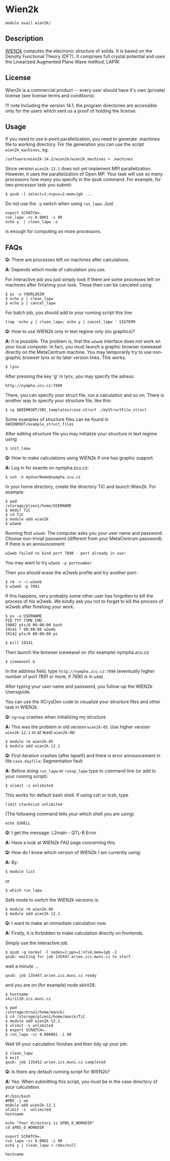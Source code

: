 # Wien2k

    module avail wien2k/

## Description

[WIEN2k](http://www.wien2k.at/) computes the electronic structure of solids. It is based on the Density Functional Theory (DFT). It comprises full crystal potential and uses the Linearized Augmented Plane Wave method, LAPW. 

## License

Wien2k is a commercial product -- every user should have it's own (private) license (see license terms and conditions). 

!!! note
    Including the version 14.1, the program directories are accessible only for the users which sent us a proof of holding the license.

## Usage

If you need to use k-point parallelization, you need to generate .machines file to working directory. For file generation you can use the script `wien2k_machines`, eg:

    /software/wien2k-14.2/wien2k/wien2k_machines > .machines

Since version `wien2k-12.1` does not yet implement MPI parallelization. However, it uses the parallelization of Open MP. Your task will use so many processors how many you specify in the qsub command. For example, for two-processor task you submit:

    $ qsub -l select=1:ncpus=2:mem=1gb ...

Do not use the `-p` switch when using `run_lapw`. Just

```
export SCRATCH=.
run_lapw -cc 0.0001 -i 90 
echo y  | clean_lapw -s
```

is enough for computing on more processors. 

## FAQs

**Q:** There are processes left on machines after calculations.

**A:** Depends which mode of calculation you use.

For interactive job you just simply look if there are some processes left on machines after finishing your task. These then can be canceled using:

```
$ ps -u YOURLOGIN
$ echo y | clean_lapw 
$ echo y | cancel_lapw
```

For batch job, you should add to your running script this line:

    trap 'echo y | clean_lapw; echo y | cancel_lapw ' SIGTERM

**Q:** How to use WIEN2k only in text regime only (no graphics)?

**A:** It is possible. The problem is, that the `w2web` interface does not work on your local computer. In fact, you must launch a graphic browser iceweasel directly on the MetaCentrum machine. You may temporarily try to use non-graphic browser lynx or its later version links. This works.

    $ lynx

After pressing the key 'g' in lynx, you may specify the adress:

    http://nympha.zcu.cz:7890

There, you can specify your struct file, run a calculation and so on. There is another way to specify your structure file, like this:

    $ cp $WIENROOT/SRC_templates/case.struct ./myStructFile.struct

Some examples of structure files can be found in `$WIENROOT/example_struct_files`

After editing structure file you may initialize your structure in text regime using

    $ init_lapw

**Q:** How to make calculations using WIEN2k if one has graphic support.

**A:** Log in for examle on nympha.zcu.cz:

    $ ssh -X myUserName@nympha.zcu.cz

In your home directory, create the directory TiC and launch Wien2k. For example:

```
$ pwd 
/storage/plzen1/home/USERNAME
$ mkdir TiC 
$ cd TiC 
$ module add wien2k 
$ w2web
```

Running first `w2web`: The computer asks you your user name and password. Choose non-trivial password (different from your MetaCentrum password). If there is an announcement:

    w2web failed to bind port 7890 - port already in use! 

You may want to try `w2web -p portnumber`

Then you should erase the w2web profile and try another port:

```
$ rm -r ~/.w2web 
$ w2web -p 7891
```

If this happens, very probably some other user has forgotten to kill the process of his w2web. We kindly ask you not to forget to kill the process of w2web after finishing your work:

```
$ ps -u USERNAME 
PID TTY TIME CMD 
19082 pts/0 00:00:00 bash 
19141 ? 00:00:00 w2web 
19142 pts/0 00:00:00 ps 

$ kill 19141
```

Then launch the browser iceweasel on (for example) nympha.zcu.cz

    $ iceweasel &

In the address field, type `http://nympha.zcu.cz:7890` (eventually higher number of port 7891 or more, if 7890 is in use).

After typing your user name and password, you follow-up the WIEN2k Usersguide. 


You can use the XCrysDen code to visualize your structure files and other task in WIEN2k.

**Q:** `sgroup` crashes when initializing my structure

**A:** This was the problem in old version `wien2k-05`. Use higher version `wien2k-12.1` or at least `wien2k-08`:

```
$ module rm wien2k-05  
$ module add wien2k-12.1
```

**Q:** First iteration crashes (after lapw0) and there is error announcement in file `case.dayfile`: Segmentation fault

**A:** Before doing `run_lapw` or `runsp_lapw` type to command line (or add to your running script):

    $ ulimit -s unlimited

This works for default bash shell. If using csh or tcsh, type

    limit stacksize unlimited

(The following command tells your which shell you are using)

    echo $SHELL

**Q:** I get the message: L2main - QTL-B Error

**A:** Have a look at WIEN2k FAQ page concerning this.

**Q:** How do I know which version of WIEN2k I am currently using:

**A:** By:

    $ module list

or

    $ which run_lapw

Safe mode to switch the WIEN2k versions is:

```
$ module rm wien2k-08
$ module add wien2k-12.1
```

**Q:** I want to make an immediate calculation now.

**A:** Firstly, it is forbidden to make calculation directly on frontends.

Simply use the interactive job.

```
$ qsub -q normal -l nodes=1:ppn=1:nfs4,mem=1gb -I 
qsub: waiting for job 135447.arien.ics.muni.cz to start
```

wait a minute ...

    qsub: job 135447.arien.ics.muni.cz ready

and you are on (for example) node skirit28.

```
$ hostname 
skirit28.ics.muni.cz

$ pwd 
/storage/brno1/home/manik/
$ cd /storage/plzen1/home/manik/TiC 
$ module add wien2k-12.1
$ ulimit -s unlimited 
$ export SCRATCH=. 
$ run_lapw -cc 0.000001 -i 90
```

Wait till your calculation finishes and then tidy up your job:

```
$ clean_lapw 
$ exit 
qsub: job 135452.arien.ics.muni.cz completed
```

**Q:** Is there any default running script for WIEN2k?

**A:** Yes. When submitting this script, you must be in the case directory of your calculation.

```
#!/bin/bash
#PBS -j oe
module add wien2k-12.1
ulimit -s  unlimited 
hostname 

echo "Your directory is $PBS_O_WORKDIR" 
cd $PBS_O_WORKDIR 

export SCRATCH=.
run_lapw -cc 0.0001 -i 90 
echo y | clean_lapw > /dev/null 

hostname
```
